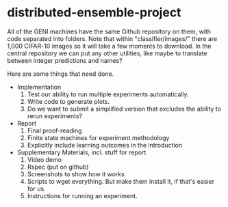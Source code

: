 # distributed-ensemble-project

All of the GENI machines have the same Github repository on them, with code separated into folders.
Note that within "classifier/images/" there are 1,000 CIFAR-10 images so it will take a few moments to download.
In the central repository we can put any other utilities, like maybe to translate between integer predictions and names?

Here are some things that need done.
* Implementation
  1. Test our ability to run multiple experiments automatically.
  2. Write code to generate plots.
  3. Do we want to submit a simplified version that excludes the ability to rerun experiments?
* Report
  1. Final proof-reading
  2. Finite state machines for experiment methodology
  3. Explicitly include learning outcomes in the introduction
* Supplementary Materials, incl. stuff for report
  1. Video demo
  2. Rspec (put on github)
  3. Screenshots to show how it works
  4. Scripts to wget everything. But make them install it, if that's easier for us.
  5. Instructions for running an experiment.

